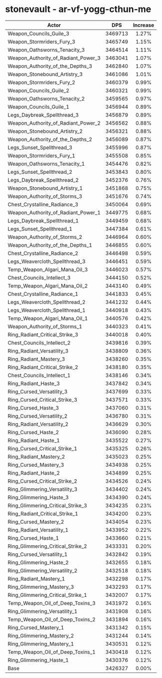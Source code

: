 # stonevault - ar-vf-yogg-cthun-me
| Actor | DPS | Increase |
|---|:---:|:---:|
|Weapon_Councils_Guile_3|3469713|1.27%|
|Weapon_Stormriders_Fury_3|3465749|1.15%|
|Weapon_Oathsworns_Tenacity_3|3464514|1.11%|
|Weapon_Authority_of_Radiant_Power_3|3463041|1.07%|
|Weapon_Authority_of_the_Depths_3|3462840|1.07%|
|Weapon_Stonebound_Artistry_3|3461086|1.01%|
|Weapon_Stormriders_Fury_2|3460379|0.99%|
|Weapon_Councils_Guile_2|3460321|0.99%|
|Weapon_Oathsworns_Tenacity_2|3459565|0.97%|
|Weapon_Councils_Guile_1|3456944|0.89%|
|Legs_Daybreak_Spellthread_3|3456879|0.89%|
|Weapon_Authority_of_Radiant_Power_2|3456562|0.88%|
|Weapon_Stonebound_Artistry_2|3456321|0.88%|
|Weapon_Authority_of_the_Depths_2|3456089|0.87%|
|Legs_Sunset_Spellthread_3|3455996|0.87%|
|Weapon_Stormriders_Fury_1|3455508|0.85%|
|Weapon_Oathsworns_Tenacity_1|3454476|0.82%|
|Legs_Sunset_Spellthread_2|3453843|0.80%|
|Legs_Daybreak_Spellthread_2|3452376|0.76%|
|Weapon_Stonebound_Artistry_1|3451868|0.75%|
|Weapon_Authority_of_Storms_3|3451676|0.74%|
|Chest_Crystalline_Radiance_3|3450064|0.69%|
|Weapon_Authority_of_Radiant_Power_1|3449775|0.68%|
|Legs_Daybreak_Spellthread_1|3449459|0.68%|
|Legs_Sunset_Spellthread_1|3447384|0.61%|
|Weapon_Authority_of_Storms_2|3446964|0.60%|
|Weapon_Authority_of_the_Depths_1|3446855|0.60%|
|Chest_Crystalline_Radiance_2|3446498|0.59%|
|Legs_Weavercloth_Spellthread_3|3446451|0.59%|
|Temp_Weapon_Algari_Mana_Oil_3|3446023|0.57%|
|Chest_Councils_Intellect_3|3444150|0.52%|
|Temp_Weapon_Algari_Mana_Oil_2|3443140|0.49%|
|Chest_Crystalline_Radiance_1|3441833|0.45%|
|Legs_Weavercloth_Spellthread_2|3441232|0.44%|
|Legs_Weavercloth_Spellthread_1|3440918|0.43%|
|Temp_Weapon_Algari_Mana_Oil_1|3440576|0.42%|
|Weapon_Authority_of_Storms_1|3440323|0.41%|
|Ring_Radiant_Critical_Strike_3|3440018|0.40%|
|Chest_Councils_Intellect_2|3439816|0.39%|
|Ring_Radiant_Versatility_3|3438809|0.36%|
|Ring_Radiant_Mastery_3|3438260|0.35%|
|Ring_Radiant_Critical_Strike_2|3438180|0.35%|
|Chest_Councils_Intellect_1|3438146|0.34%|
|Ring_Radiant_Haste_3|3437842|0.34%|
|Ring_Cursed_Versatility_3|3437699|0.33%|
|Ring_Cursed_Critical_Strike_3|3437571|0.33%|
|Ring_Cursed_Haste_3|3437060|0.31%|
|Ring_Cursed_Versatility_2|3436780|0.31%|
|Ring_Radiant_Versatility_2|3436629|0.30%|
|Ring_Cursed_Haste_2|3436090|0.28%|
|Ring_Radiant_Haste_1|3435522|0.27%|
|Ring_Cursed_Critical_Strike_1|3435325|0.26%|
|Ring_Radiant_Mastery_2|3435023|0.25%|
|Ring_Cursed_Mastery_3|3434938|0.25%|
|Ring_Radiant_Haste_2|3434899|0.25%|
|Ring_Cursed_Critical_Strike_2|3434526|0.24%|
|Ring_Glimmering_Versatility_3|3434402|0.24%|
|Ring_Glimmering_Haste_3|3434390|0.24%|
|Ring_Glimmering_Critical_Strike_3|3434235|0.23%|
|Ring_Radiant_Critical_Strike_1|3434200|0.23%|
|Ring_Cursed_Mastery_2|3434054|0.23%|
|Ring_Radiant_Versatility_1|3433952|0.22%|
|Ring_Cursed_Haste_1|3433660|0.21%|
|Ring_Glimmering_Critical_Strike_2|3433331|0.20%|
|Ring_Cursed_Versatility_1|3432842|0.19%|
|Ring_Glimmering_Haste_2|3432655|0.18%|
|Ring_Glimmering_Versatility_2|3432518|0.18%|
|Ring_Radiant_Mastery_1|3432298|0.17%|
|Ring_Glimmering_Mastery_3|3432293|0.17%|
|Ring_Glimmering_Critical_Strike_1|3432007|0.17%|
|Temp_Weapon_Oil_of_Deep_Toxins_3|3431972|0.16%|
|Ring_Glimmering_Versatility_1|3431908|0.16%|
|Temp_Weapon_Oil_of_Deep_Toxins_2|3431894|0.16%|
|Ring_Cursed_Mastery_1|3431342|0.15%|
|Ring_Glimmering_Mastery_2|3431244|0.14%|
|Ring_Glimmering_Mastery_1|3430531|0.12%|
|Temp_Weapon_Oil_of_Deep_Toxins_1|3430418|0.12%|
|Ring_Glimmering_Haste_1|3430376|0.12%|
|Base|3426327|0.00%|

